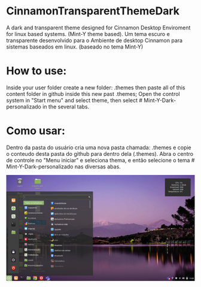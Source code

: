 # CinnamonTransparentThemeDark

A dark and transparent theme designed for Cinnamon Desktop Enviroment for linux based systems. (Mint-Y theme based).
Um tema escuro e transparente desenvolvido para o Ambiente de desktop Cinnamon para sistemas baseados em linux. (baseado no tema Mint-Y)

# How to use:

Inside your user folder create a new folder: .themes then paste all of this content folder in github inside this new past .themes;
Open the control system in "Start menu" and select theme, then select # Mint-Y-Dark-personalizado in the several tabs.

# Como usar:

Dentro da pasta do usuário cria uma nova pasta chamada: .themes e copie o conteudo desta pasta do github para dentro dela (.themes).
Abra o centro de controle no "Menu iniciar" e seleciona thema, e então selecione o tema # Mint-Y-Dark-personalizado nas diversas abas.



<div>
<img src="https://raw.githubusercontent.com/Brunomestieri/CinnamonTransparentThemeDark/main/Captura%20de%20tela%20de%202021-11-28%2011-31-06.png"
</div>
